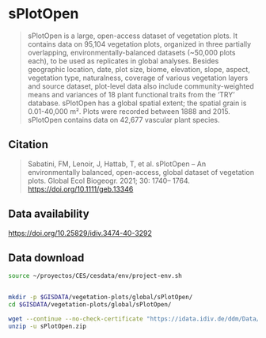 # sPlotOpen

> sPlotOpen is a large, open-access dataset of vegetation plots. It contains data on 95,104 vegetation plots, organized in three partially overlapping, environmentally-balanced datasets (~50,000 plots each), to be used as replicates in global analyses. Besides geographic location, date, plot size, biome, elevation, slope, aspect, vegetation type, naturalness, coverage of various vegetation layers and source dataset, plot-level data also include community-weighted means and variances of 18 plant functional traits from the ‘TRY’ database. sPlotOpen has a global spatial extent; the spatial grain is 0.01-40,000 m². Plots were recorded between 1888 and 2015. sPlotOpen contains data on 42,677 vascular plant species.

## Citation
> Sabatini, FM, Lenoir, J, Hattab, T, et al. sPlotOpen – An environmentally balanced, open-access, global dataset of vegetation plots. Global Ecol Biogeogr. 2021; 30: 1740– 1764. https://doi.org/10.1111/geb.13346

## Data availability

https://doi.org/10.25829/idiv.3474-40-3292

## Data download

```sh
source ~/proyectos/CES/cesdata/env/project-env.sh


mkdir -p $GISDATA/vegetation-plots/global/sPlotOpen/
cd $GISDATA/vegetation-plots/global/sPlotOpen/

wget --continue --no-check-certificate "https://idata.idiv.de/ddm/Data/DownloadZip/3474?version=5047" --output-document=sPlotOpen.zip
unzip -u sPlotOpen.zip
```
